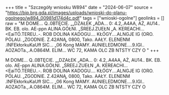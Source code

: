 +++
title = "Szczegóły wniosku W894"
date = "2024-06-07"
source = "https://bip.brg.gda.pl/images/uploads/wnioski-do-planu-ogolnego/w894_00981d174d4c.pdf"
tags = ["wnioski-ogolne"]
geolinks = []
raw = "M DOME... Q..0BTĘCIE. „„DZAŁEK „ADA... 0: 4.2,.A4AA, AŻ, AU14.. BK. EB. olo. AE-ppn ALINA.GÓŁNI. „ŚREEJ.ZUEŁN „A. KEREACHI... <EaiTÓ.TEREU..-. ROB DOLINA KADOGU.... KŁÓGY....ALNGJE IG (ORO. PÓLAU. „ZGODNIE. Z.42ANĄ, 0800, Tako. AAŁY. ELENENM .INFEkłorkuKaUfł SIC... „06 Kong MAMY. AUNIELEDMONE....9.IGI.. AOZAOTa.,.A.O864M. ELIM... WC 72, KAMA OLC ZB NTSTY CZY O "
+++

M DOME... Q..0BTĘCIE. „„DZAŁEK „ADA... 0: 4.2,.A4AA, AŻ,
AU14.. BK. EB. olo. AE-ppn ALINA.GÓŁNI. „ŚREEJ.ZUEŁN „A. KEREACHI...
<EaiTÓ.TEREU..-. ROB DOLINA KADOGU.... KŁÓGY....ALNGJE IG (ORO. PÓLAU.
„ZGODNIE. Z.42ANĄ, 0800, Tako. AAŁY. ELENENM .INFEkłorkuKaUfł SIC...
„06 Kong MAMY. AUNIELEDMONE....9.IGI.. AOZAOTa.,.A.O864M. ELIM...
WC 72, KAMA OLC ZB NTSTY CZY O



